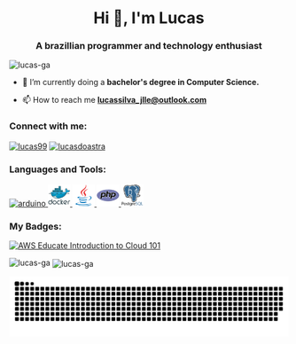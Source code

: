 <h1 align="center">Hi 👋, I'm Lucas</h1>
<h3 align="center">A brazillian programmer and technology enthusiast</h3>

<p align="left"> <img src="https://komarev.com/ghpvc/?username=lucas-ga&label=Profile%20views&color=0e75b6&style=flat" alt="lucas-ga" /> </p>

- 🌱 I’m currently doing a **bachelor's degree in Computer Science.**

- 📫 How to reach me **lucassilva_jlle@outlook.com**

<h3 align="left">Connect with me:</h3>
<p align="left">
<a href="https://linkedin.com/in/lucas99" target="blank"><img align="center" src="https://raw.githubusercontent.com/rahuldkjain/github-profile-readme-generator/master/src/images/icons/Social/linked-in-alt.svg" alt="lucas99" height="30" width="40" /></a>
<a href="https://instagram.com/lucasdoastra" target="blank"><img align="center" src="https://raw.githubusercontent.com/rahuldkjain/github-profile-readme-generator/master/src/images/icons/Social/instagram.svg" alt="lucasdoastra" height="30" width="40" /></a>
</p>

<h3 align="left">Languages and Tools:</h3>
<p align="left"> <a href="https://www.arduino.cc/" target="_blank" rel="noreferrer"> <img src="https://cdn.worldvectorlogo.com/logos/arduino-1.svg" alt="arduino" width="40" height="40"/> </a> <a href="https://www.docker.com/" target="_blank" rel="noreferrer"> <img src="https://raw.githubusercontent.com/devicons/devicon/master/icons/docker/docker-original-wordmark.svg" alt="docker" width="40" height="40"/> </a> <a href="https://www.java.com" target="_blank" rel="noreferrer"> <img src="https://raw.githubusercontent.com/devicons/devicon/master/icons/java/java-original.svg" alt="java" width="40" height="40"/> </a> <a href="https://www.php.net" target="_blank" rel="noreferrer"> <img src="https://raw.githubusercontent.com/devicons/devicon/master/icons/php/php-original.svg" alt="php" width="40" height="40"/> </a> <a href="https://www.postgresql.org" target="_blank" rel="noreferrer"> <img src="https://raw.githubusercontent.com/devicons/devicon/master/icons/postgresql/postgresql-original-wordmark.svg" alt="postgresql" width="40" height="40"/> </a> </p>

<h3 align="left">My Badges:</h3>

<!--START_SECTION:badges-->
[![AWS Educate Introduction to Cloud 101](https://images.credly.com/size/110x110/images/8d67bbf4-128b-4141-b5f1-1bc61bbfbaa6/image.png)](http://www.credly.com/badges/870416ae-4dd6-484e-ab73-e2d16ce01bdc "AWS Educate Introduction to Cloud 101")
<!--END_SECTION:badges-->


<p><img align="left" src="https://github-readme-stats.vercel.app/api/top-langs?username=lucas-ga&show_icons=true&theme=tokyonight&locale=en&layout=compact" alt="lucas-ga" /></p>

<p>&nbsp;<img align="center" src="https://github-readme-stats.vercel.app/api?username=lucas-ga&show_icons=true&theme=tokyonight&locale=en" alt="lucas-ga" /></p>

<picture>
  <source media="(prefers-color-scheme: dark)" srcset="https://github.com/lucas-ga/lucas-ga/blob/output/github-snake-dark.svg" />
  <source media="(prefers-color-scheme: light)" srcset="https://github.com/lucas-ga/lucas-ga/blob/output/github-snake.svg" />
  <img alt="github-snake" src="https://github.com/lucas-ga/lucas-ga/blob/output/github-snake.svg" />
</picture>

